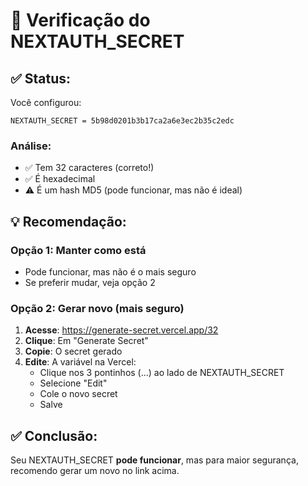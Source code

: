 # 🔐 Verificação do NEXTAUTH_SECRET

## ✅ Status:

Você configurou:
```
NEXTAUTH_SECRET = 5b98d0201b3b17ca2a6e3ec2b35c2edc
```

### Análise:
- ✅ Tem 32 caracteres (correto!)
- ✅ É hexadecimal
- ⚠️ É um hash MD5 (pode funcionar, mas não é ideal)

## 💡 Recomendação:

### Opção 1: Manter como está
- Pode funcionar, mas não é o mais seguro
- Se preferir mudar, veja opção 2

### Opção 2: Gerar novo (mais seguro)
1. **Acesse**: https://generate-secret.vercel.app/32
2. **Clique**: Em "Generate Secret"
3. **Copie**: O secret gerado
4. **Edite**: A variável na Vercel:
   - Clique nos 3 pontinhos (...) ao lado de NEXTAUTH_SECRET
   - Selecione "Edit"
   - Cole o novo secret
   - Salve

## ✅ Conclusão:

Seu NEXTAUTH_SECRET **pode funcionar**, mas para maior segurança, recomendo gerar um novo no link acima.

